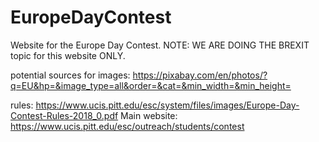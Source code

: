 # EuropeDayContest
Website for the Europe Day Contest.
NOTE: WE ARE DOING THE BREXIT topic for this website ONLY.

potential sources for images: https://pixabay.com/en/photos/?q=EU&hp=&image_type=all&order=&cat=&min_width=&min_height=

rules: https://www.ucis.pitt.edu/esc/system/files/images/Europe-Day-Contest-Rules-2018_0.pdf
Main website: https://www.ucis.pitt.edu/esc/outreach/students/contest
